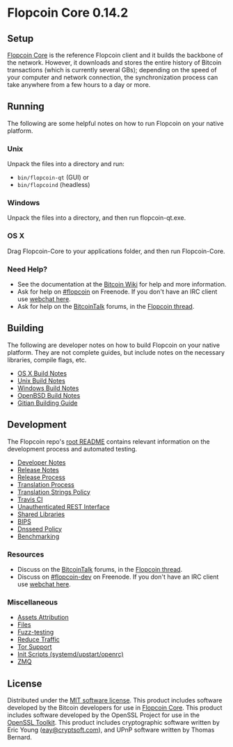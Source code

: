 Flopcoin Core 0.14.2
=====================

Setup
---------------------
[Flopcoin Core](http://flopcoin.com/) is the reference Flopcoin client and it builds the backbone of the network. However, it downloads and stores the entire history of Bitcoin transactions (which is currently several GBs); depending on the speed of your computer and network connection, the synchronization process can take anywhere from a few hours to a day or more.

Running
---------------------
The following are some helpful notes on how to run Flopcoin on your native platform.

### Unix

Unpack the files into a directory and run:

- `bin/flopcoin-qt` (GUI) or
- `bin/flopcoind` (headless)

### Windows

Unpack the files into a directory, and then run flopcoin-qt.exe.

### OS X

Drag Flopcoin-Core to your applications folder, and then run Flopcoin-Core.

### Need Help?

* See the documentation at the [Bitcoin Wiki](https://en.bitcoin.it/wiki/Main_Page)
for help and more information.
* Ask for help on [#flopcoin](http://webchat.freenode.net?channels=flopcoin) on Freenode. If you don't have an IRC client use [webchat here](http://webchat.freenode.net?channels=flopcoin).
* Ask for help on the [BitcoinTalk](https://bitcointalk.org/) forums, in the [Flopcoin thread](https://bitcointalk.org/index.php?topic=361813.0).

Building
---------------------
The following are developer notes on how to build Flopcoin on your native platform. They are not complete guides, but include notes on the necessary libraries, compile flags, etc.

- [OS X Build Notes](build-osx.md)
- [Unix Build Notes](build-unix.md)
- [Windows Build Notes](build-windows.md)
- [OpenBSD Build Notes](build-openbsd.md)
- [Gitian Building Guide](gitian-building.md)

Development
---------------------
The Flopcoin repo's [root README](/README.md) contains relevant information on the development process and automated testing.

- [Developer Notes](developer-notes.md)
- [Release Notes](release-notes.md)
- [Release Process](release-process.md)
- [Translation Process](translation_process.md)
- [Translation Strings Policy](translation_strings_policy.md)
- [Travis CI](travis-ci.md)
- [Unauthenticated REST Interface](REST-interface.md)
- [Shared Libraries](shared-libraries.md)
- [BIPS](bips.md)
- [Dnsseed Policy](dnsseed-policy.md)
- [Benchmarking](benchmarking.md)

### Resources
* Discuss on the [BitcoinTalk](https://bitcointalk.org/) forums, in the [Flopcoin thread](https://bitcointalk.org/index.php?topic=361813.0).
* Discuss on [#flopcoin-dev](http://webchat.freenode.net/?channels=flopcoin-dev) on Freenode. If you don't have an IRC client use [webchat here](http://webchat.freenode.net/?channels=flopcoin-dev).

### Miscellaneous
- [Assets Attribution](assets-attribution.md)
- [Files](files.md)
- [Fuzz-testing](fuzzing.md)
- [Reduce Traffic](reduce-traffic.md)
- [Tor Support](tor.md)
- [Init Scripts (systemd/upstart/openrc)](init.md)
- [ZMQ](zmq.md)

License
---------------------
Distributed under the [MIT software license](/COPYING).
This product includes software developed by the Bitcoin developers for use in [Flopcoin Core](https://www.bitcoin.org/). 
This product includes software developed by the OpenSSL Project for use in the [OpenSSL Toolkit](https://www.openssl.org/). This product includes
cryptographic software written by Eric Young ([eay@cryptsoft.com](mailto:eay@cryptsoft.com)), and UPnP software written by Thomas Bernard.
